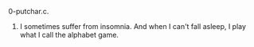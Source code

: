 0-putchar.c.
1. I sometimes suffer from insomnia. And when I can't fall asleep, I play what I call the alphabet game.
